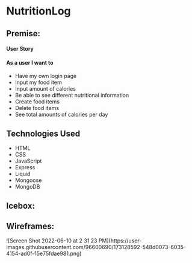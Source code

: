 # NutritionLog

<h2>Premise:</h2>
<h4>User Story</h4>
<h4>As a user I want to</h4>
<ul>
  <li>Have my own login page </li>
  <li>Input my food item </li>
  <li>Input amount of calories </li>
  <li>Be able to see different nutritional information </li>
  <li>Create food items </li>
  <li>Delete food items </li>
  <li>See total amounts of calories per day</li>
</ul>

<h2>Technologies Used</h2>
<ul>
  <li>HTML</li>
  <li>CSS</li>
  <li>JavaScript</li>
  <li>Express</li>
  <li>Liquid</li>
  <li>Mongoose</li>
  <li>MongoDB</li>
</ul>

<h2>Icebox:</h2>

<h2>Wireframes:</h2>
![Screen Shot 2022-06-10 at 2 31 23 PM](https://user-images.githubusercontent.com/96600690/173128592-548d0073-6035-4154-ad0f-15e75fdae981.png)
